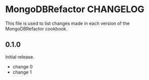 # MongoDBRefactor CHANGELOG

This file is used to list changes made in each version of the MongoDBRefactor cookbook.

## 0.1.0

Initial release.

- change 0
- change 1

